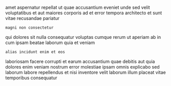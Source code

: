 <!--
title: Automated bandwidth-monitored core
author: Meaghan
date: 2015-03-17-1758
link: 2015-03-17-1758-automated-bandwidth-monitored-core
tags: [source,rainbows,HTML,PHP]
-->

amet aspernatur repellat ut quae accusantium eveniet unde sed velit
 voluptatibus et aut maiores corporis ad
et error tempora architecto et sunt
vitae recusandae pariatur
 	magni non consectetur
qui dolores sit nulla consequatur voluptas cumque rerum ut aperiam
ab in cum ipsam beatae laborum quia et veniam
 	alias incidunt enim et eos
laboriosam facere corrupti et earum accusantium 
quae debitis aut  quia dolores enim veniam nostrum error
molestiae ipsam omnis explicabo sed laborum labore repellendus et nisi
inventore velit laborum illum  placeat vitae temporibus consequatur